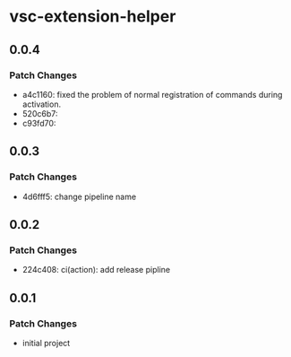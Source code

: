 # vsc-extension-helper

## 0.0.4

### Patch Changes

- a4c1160: fixed the problem of normal registration of commands during activation.
- 520c6b7:
- c93fd70:

## 0.0.3

### Patch Changes

- 4d6fff5: change pipeline name

## 0.0.2

### Patch Changes

- 224c408: ci(action): add release pipline

## 0.0.1

### Patch Changes

- initial project
